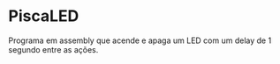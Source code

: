 # PiscaLED
Programa em assembly que acende e apaga um LED com um delay de 1 segundo entre as ações.
